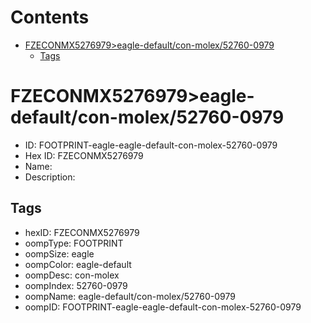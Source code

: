 



Contents
========

* [FZECONMX5276979>eagle-default/con-molex/52760-0979](#fzeconmx5276979eagle-defaultcon-molex52760-0979)
	* [Tags](#tags)

# FZECONMX5276979>eagle-default/con-molex/52760-0979

- ID: FOOTPRINT-eagle-eagle-default-con-molex-52760-0979
- Hex ID: FZECONMX5276979
- Name: 
- Description: 

## Tags

- hexID: FZECONMX5276979
- oompType: FOOTPRINT
- oompSize: eagle
- oompColor: eagle-default
- oompDesc: con-molex
- oompIndex: 52760-0979
- oompName: eagle-default/con-molex/52760-0979
- oompID: FOOTPRINT-eagle-eagle-default-con-molex-52760-0979
